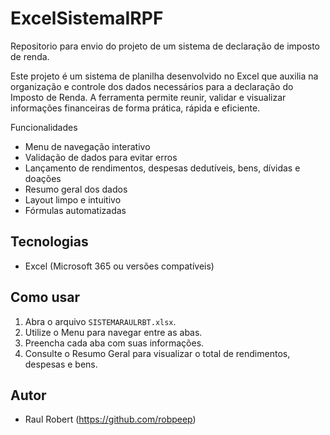 # ExcelSistemaIRPF
Repositorio para envio do projeto de um sistema de declaração de imposto de renda.

Este projeto é um sistema de planilha desenvolvido no Excel que auxilia na organização e controle dos dados necessários para a declaração do Imposto de Renda. A ferramenta permite reunir, validar e visualizar informações financeiras de forma prática, rápida e eficiente.

Funcionalidades
-  Menu de navegação interativo
-  Validação de dados para evitar erros
-  Lançamento de rendimentos, despesas dedutíveis, bens, dívidas e doações
-  Resumo geral dos dados
-  Layout limpo e intuitivo
-  Fórmulas automatizadas

## Tecnologias
- Excel (Microsoft 365 ou versões compatíveis)

## Como usar
1. Abra o arquivo `SISTEMARAULRBT.xlsx`.
2. Utilize o Menu para navegar entre as abas.
3. Preencha cada aba com suas informações.
4. Consulte o Resumo Geral para visualizar o total de rendimentos, despesas e bens.

## Autor
- Raul Robert (https://github.com/robpeep)